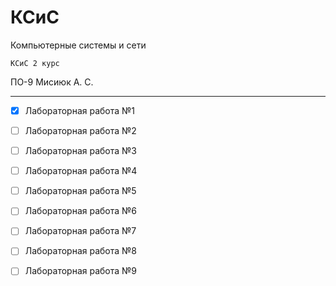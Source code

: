 # КСиС
Компьютерные системы и сети

` КСиС 2 курс `

ПО-9 Мисиюк А. С.

---

- [x] Лабораторная работа №1
- [ ] Лабораторная работа №2
- [ ] Лабораторная работа №3
- [ ] Лабораторная работа №4
- [ ] Лабораторная работа №5
- [ ] Лабораторная работа №6
- [ ] Лабораторная работа №7
- [ ] Лабораторная работа №8
- [ ] Лабораторная работа №9

